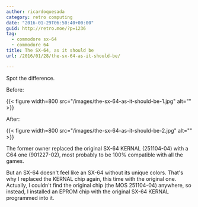```yaml
---
author: ricardoquesada
category: retro computing
date: "2016-01-29T06:50:40+00:00"
guid: http://retro.moe/?p=1236
tag:
  - commodore sx-64
  - commodore 64
title: The SX-64, as it should be
url: /2016/01/28/the-sx-64-as-it-should-be/

---
```

Spot the difference.

Before:

{{< figure width=800 src="/images/the-sx-64-as-it-should-be-1.jpg" alt="" >}}

After:

{{< figure width=800 src="/images/the-sx-64-as-it-should-be-2.jpg" alt="" >}}

The former owner replaced the original SX-64 KERNAL (251104-04) with a C64 one (901227-02),
most probably to be 100% compatible with all the games.

But an SX-64 doesn't feel like an SX-64 without its unique colors.
That's why I replaced the KERNAL chip again, this time with the original one.
Actually, I couldn't find the original chip (the MOS 251104-04) anywhere, so instead,
I installed an EPROM chip with the original SX-64 KERNAL programmed into it.
